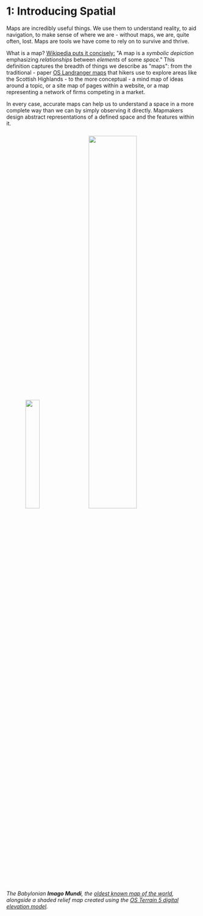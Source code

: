 # 1: Introducing Spatial

Maps are incredibly useful things. We use them to understand reality, to aid navigation, to make sense of where we are - without maps, we are, quite often, lost. Maps are tools we have come to rely on to survive and thrive. 


What is a map? [Wikipedia puts it concisely:](https://en.wikipedia.org/wiki/Map) "A map is a _symbolic depiction_ emphasizing _relationships_ between _elements_ of some _space_." This definition captures the breadth of things we describe as "maps": from the traditional - paper [OS Landranger maps](https://www.ordnancesurvey.co.uk/shop/maps.html) that hikers use to explore areas like the Scottish Highlands - to the more conceptual - a mind map of ideas around a topic, or a site map of pages within a website, or a map representing a network of firms competing in a market. 

In every case, accurate maps can help us to understand a space in a more complete way than we can by simply observing it directly. Mapmakers design abstract representations of a defined space and the features within it.

<img src="https://static.observableusercontent.com/files/4105b8a96cb58421f834e1c9395848e862dcd4100517565d07b6534c7a99c1ce6aed332cddf83a88d8eec1ca0b694956449278251ef0e05a86cdfd10c7c51d6b" style="width:27%;margin-left:10%" />
<img src="https://static.observableusercontent.com/files/12081841a1c731736726e5a669bfbc913292390eb47ee926fd0ee486c2f0d0da4b61a2cfaecfd423824fdcc87ce7703d35505d1f9d665f45728c85fbc21b0967" style="width:50%;margin:2% 5%" />

*The Babylonian **Imago Mundi**, the [oldest known map of the world](https://en.wikipedia.org/wiki/Early_world_maps), alongside a shaded relief map created using the [OS Terrain 5 digital elevation model](https://www.ordnancesurvey.co.uk/business-government/products/terrain-5).*
